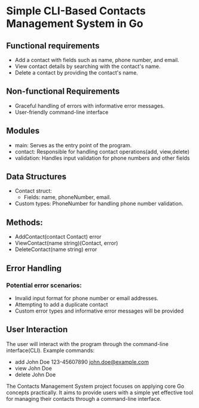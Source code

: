 # Simple CLI-Based Contacts Management System in Go

## Functional requirements
- Add a contact with fields such as name, phone number, and email.
- View contact details by searching with the contact's name.
- Delete a contact by providing the contact's name.
## Non-functional Requirements
- Graceful handling of errors with informative error messages.
- User-friendly command-line interface

## Modules
- main: Serves as the entry point of the program.
- contact: Responsible for handling contact operations(add, view,delete)
- validation: Handles input validation for phone numbers and other fields

## Data Structures
- Contact struct:
    - Fields: name, phoneNumber, email.
- Custom types: PhoneNumber for handling phone number validation.

## Methods:
- AddContact(contact Contact) error
- ViewContact(name string)(Contact, error)
- DeleteContact(name string) error
## Error Handling
### Potential error scenarios:
- Invalid input format for phone number or email addresses.
- Attempting to add a duplicate contact
- Custom error types and informative error messages will be provided
## User Interaction
The user will interact with the program through the command-line interface(CLI).
Example commands:
  - add John Doe 123-45607890 john.doe@example.com
  - view John Doe
  - delete John Doe

The Contacts Management System project focuses on applying core Go concepts practically. It aims to provide users with a simple yet effective tool for managing their contacts through a command-line interface.

